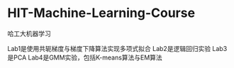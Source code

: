 # HIT-Machine-Learning-Course
哈工大机器学习

Lab1是使用共轭梯度与梯度下降算法实现多项式拟合
Lab2是逻辑回归实验
Lab3是PCA
Lab4是GMM实验，包括K-means算法与EM算法
